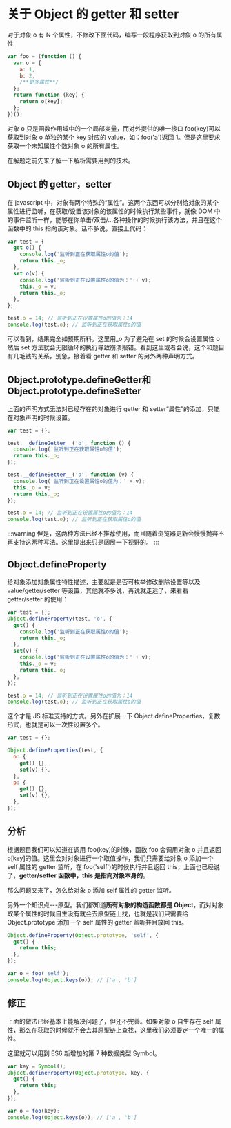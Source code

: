 # 关于 Object 的 getter 和 setter

对于对象 o 有 N 个属性，不修改下面代码，编写一段程序获取到对象 o 的所有属性

```js
var foo = (function () {
  var o = {
    a: 1,
    b: 2,
    /**更多属性**/
  };
  return function (key) {
    return o[key];
  };
})();
```

对象 o 只是函数作用域中的一个局部变量，而对外提供的唯一接口 foo(key)可以获取到对象 o 单独的某个 key 对应的 value，如：foo('a')返回 1。但是这里要求获取一个未知属性个数对象 o 的所有属性。

在解题之前先来了解一下解析需要用到的技术。

## Object 的 getter，setter

在 javascript 中，对象有两个特殊的“属性”。这两个东西可以分别给对象的某个属性进行监听，在获取/设置该对象的该属性的时候执行某些事件，就像 DOM 中的事件监听一样，能够在你单击/双击/...各种操作的时候执行该方法，并且在这个函数中的 this 指向该对象。话不多说，直接上代码：

```js
var test = {
  get o() {
    console.log('监听到正在获取属性o的值');
    return this._o;
  },
  set o(v) {
    console.log('监听到正在设置属性o的值为：' + v);
    this._o = v;
    return this._o;
  },
};

test.o = 14; // 监听到正在设置属性o的值为：14
console.log(test.o); // 监听到正在获取属性o的值
```

可以看到，结果完全如预期所料。这里用\_o 为了避免在 set 的时候会设置属性 o 然后 set 方法就会无限循环的执行导致崩溃报错。看到这里或者会说，这个和题目有几毛钱的关系，别急，接着看 getter 和 setter 的另外两种声明方式。

## Object.prototype.**defineGetter**和 Object.prototype.**defineSetter**

上面的声明方式无法对已经存在的对象进行 getter 和 setter“属性”的添加，只能在对象声明的时候设置。

```js
var test = {};

test.__defineGetter__('o', function () {
  console.log('监听到正在获取属性o的值');
  return this._o;
});

test.__defineSetter__('o', function (v) {
  console.log('监听到正在设置属性o的值为：' + v);
  this._o = v;
  return this._o;
});

test.o = 14; // 监听到正在设置属性o的值为：14
console.log(test.o); // 监听到正在获取属性o的值
```

:::warning
但是，这两种方法已经不推荐使用，而且随着浏览器更新会慢慢抛弃不再支持这两种写法。这里提出来只是阔展一下视野的。
:::

## Object.defineProperty

给对象添加对象属性特性描述，主要就是是否可枚举修改删除设置等以及 value/getter/setter 等设置，其他就不多说，再说就走远了，来看看 getter/setter 的使用：

```js
var test = {};
Object.defineProperty(test, 'o', {
  get() {
    console.log('监听到正在获取属性o的值');
    return this._o;
  },
  set(v) {
    console.log('监听到正在设置属性o的值为：' + v);
    this._o = v;
    return this._o;
  },
});

test.o = 14; // 监听到正在设置属性o的值为：14
console.log(test.o); // 监听到正在获取属性o的值
```

这个才是 JS 标准支持的方式。另外在扩展一下 Object.defineProperties，复数形式，也就是可以一次性设置多个。

```js
var test = {};

Object.defineProperties(test, {
  o: {
    get() {},
    set(v) {},
  },
  p: {
    get() {},
    set(v) {},
  },
});
```

## 分析

根据题目我们可以知道在调用 foo(key)的时候，函数 foo 会调用对象 o 并且返回 o[key]的值。这里会对对象进行一个取值操作，我们只需要给对象 o 添加一个 self 属性的 getter 监听，在 foo('self')的时候执行并且返回 this，上面也已经说了，**getter/setter 函数中，this 是指向对象本身的**。

那么问题又来了，怎么给对象 o 添加 self 属性的 getter 监听。

另外一个知识点---原型。我们都知道**所有对象的构造函数都是 Object**，而对对象取某个属性的时候自生没有就会去原型链上找，也就是我们只需要给 Object.prototype 添加一个 self 属性的 getter 监听并且放回 this。

```js
Object.defineProperty(Object.prototype, 'self', {
  get() {
    return this;
  },
});

var o = foo('self');
console.log(Object.keys(o)); // ['a', 'b']
```

## 修正

上面的做法已经基本上能解决问题了，但还不完善。如果对象 o 自生存在 self 属性，那么在获取的时候就不会去其原型链上查找，这里我们必须要定一个唯一的属性。

这里就可以用到 ES6 新增加的第 7 种数据类型 Symbol。

```js
var key = Symbol();
Object.defineProperty(Object.prototype, key, {
  get() {
    return this;
  },
});

var o = foo(key);
console.log(Object.keys(o)); // ['a', 'b']
```
